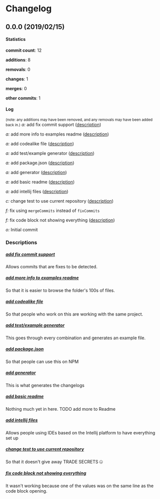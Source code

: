 # Changelog
## 0.0.0 (2019/02/15)
#### Statistics
**commit count**: 12

**additions**: 8

**removals**: 0

**changes**: 1

**merges**: 0

**other commits**: 1

#### Log
<small>(note: any additions may have been removed, and any removals may have been added back in.)</small>
*a:* add fix commit support ([description](#add-fix-commit-support-6))

*a:* add more info to examples readme ([description](#add-more-info-to-examples-readme-6))

*a:* add codealike file ([description](#add-codealike-file-6))

*a:* add test/example generator ([description](#add-testexample-generator-6))

*a:* add package.json ([description](#add-packagejson-6))

*a:* add generator ([description](#add-generator-6))

*a:* add basic readme ([description](#add-basic-readme-6))

*a:* add intellij files ([description](#add-intellij-files-6))

*c:* change test to use current repository ([description](#change-test-to-use-current-repository-6))

*f:* fix using `mergeCommits` instead of `fixCommits`

*f:* fix code block not showing everything ([description](#fix-code-block-not-showing-everything-6))

*o:* Initial commit

### Descriptions
##### [add fix commit support](commit/223c6ecdec0cde19c0ec88e83b29aed6904d2e08?refName=refs/heads/master)
Allows commits that are fixes to be detected.
##### [add more info to examples readme](commit/31b2131866556049ae926d4abaf2b492a1e2af28?refName=refs/heads/master)
So that it is easier to browse the folder's 100s of files.
##### [add codealike file](commit/eeb75f31aa45a630b30aff066ffe2f2d81ab4b0a?refName=refs/heads/master)
So that people who work on this are working with the same project.
##### [add test/example generator](commit/537ce93e1967e25c3a988f4ce92ec886e7d316eb?refName=refs/heads/master)
This goes through every combination and generates an example file.
##### [add package.json](commit/71e1d2830a151f4c95a9f5533c6bdc10fa28069e?refName=refs/heads/master)
So that people can use this on NPM
##### [add generator](commit/c98dca5eac6d4f749be01bb619264628f470901d?refName=refs/heads/master)
This is what generates the changelogs
##### [add basic readme](commit/f79ea73cdc47fd8cbca8d9013bbc3942c4119f12?refName=refs/heads/master)
Nothing much yet in here. TODO add more to Readme
##### [add intellij files](commit/03a42bd4d1609bf91474560347b54bfec824983b?refName=refs/heads/master)
Allows people using IDEs based on the Intellij platform to have everything set up
##### [change test to use current repository](commit/3f11829000fba42a4476ca59563ee0460689c958?refName=refs/heads/master)
So that it doesn't give away TRADE SECRETS 🤐
##### [fix code block not showing everything](commit/0db931663b07b7866c00ba3d7be7c349891cdc78?refName=refs/heads/master)
It wasn't working because one of the values was on the same line as the code block opening.
